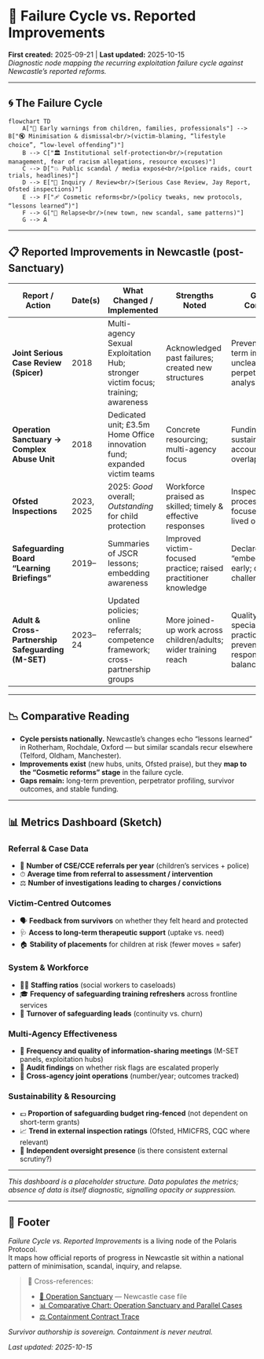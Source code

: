 # 👀 Failure Cycle vs. Reported Improvements  
**First created:** 2025-09-21 | **Last updated:** 2025-10-15  
*Diagnostic node mapping the recurring exploitation failure cycle against Newcastle’s reported reforms.*  

---

## 🌀 The Failure Cycle  

```mermaid
flowchart TD
    A["🚸 Early warnings from children, families, professionals"] --> B["🔇 Minimisation & dismissal<br/>(victim-blaming, “lifestyle choice”, “low-level offending”)"]
    B --> C["🏛️ Institutional self-protection<br/>(reputation management, fear of racism allegations, resource excuses)"]
    C --> D["💥 Public scandal / media exposé<br/>(police raids, court trials, headlines)"]
    D --> E["📑 Inquiry / Review<br/>(Serious Case Review, Jay Report, Ofsted inspections)"]
    E --> F["🩹 Cosmetic reforms<br/>(policy tweaks, new protocols, “lessons learned”)"]
    F --> G["🔄 Relapse<br/>(new town, new scandal, same patterns)"]
    G --> A
```
---

## 📋 Reported Improvements in Newcastle (post-Sanctuary)

| Report / Action | Date(s) | What Changed / Implemented | Strengths Noted | Gaps / Concerns |
|---|---|---|---|---|
| **Joint Serious Case Review (Spicer)** | 2018 | Multi-agency Sexual Exploitation Hub; stronger victim focus; training; awareness | Acknowledged past failures; created new structures | Prevention/long-term impact unclear; slow on perpetrator analysis |
| **Operation Sanctuary → Complex Abuse Unit** | 2018 | Dedicated unit; £3.5m Home Office innovation fund; expanded victim teams | Concrete resourcing; multi-agency focus | Funding sustainability; accountability overlap |
| **Ofsted Inspections** | 2023, 2025 | 2025: *Good* overall; *Outstanding* for child protection | Workforce praised as skilled; timely & effective responses | Inspections process-focused; less on lived outcomes |
| **Safeguarding Board “Learning Briefings”** | 2019– | Summaries of JSCR lessons; embedding awareness | Improved victim-focused practice; raised practitioner knowledge | Declared “embedded” early; ongoing challenges |
| **Adult & Cross-Partnership Safeguarding (M-SET)** | 2023–24 | Updated policies; online referrals; competence framework; cross-partnership groups | More joined-up work across children/adults; wider training reach | Quality of non-specialist practice unclear; prevention vs. response balance |

---

## 📉 Comparative Reading  

- **Cycle persists nationally.** Newcastle’s changes echo “lessons learned” in Rotherham, Rochdale, Oxford — but similar scandals recur elsewhere (Telford, Oldham, Manchester).  
- **Improvements exist** (new hubs, units, Ofsted praise), but they **map to the “Cosmetic reforms” stage** in the failure cycle.  
- **Gaps remain:** long-term prevention, perpetrator profiling, survivor outcomes, and stable funding.

---

## 📊 Metrics Dashboard (Sketch)

### Referral & Case Data
- 🔢 **Number of CSE/CCE referrals per year** (children’s services + police)  
- ⏱ **Average time from referral to assessment / intervention**  
- ⚖️ **Number of investigations leading to charges / convictions**  

### Victim-Centred Outcomes
- 🗣 **Feedback from survivors** on whether they felt heard and protected  
- 🩺 **Access to long-term therapeutic support** (uptake vs. need)  
- 🏠 **Stability of placements** for children at risk (fewer moves = safer)  

### System & Workforce
- 👩‍💼 **Staffing ratios** (social workers to caseloads)  
- 🎓 **Frequency of safeguarding training refreshers** across frontline services  
- 🔄 **Turnover of safeguarding leads** (continuity vs. churn)  

### Multi-Agency Effectiveness
- 🤝 **Frequency and quality of information-sharing meetings** (M-SET panels, exploitation hubs)  
- 📑 **Audit findings** on whether risk flags are escalated properly  
- 📡 **Cross-agency joint operations** (number/year; outcomes tracked)  

### Sustainability & Resourcing
- 💷 **Proportion of safeguarding budget ring-fenced** (not dependent on short-term grants)  
- 📈 **Trend in external inspection ratings** (Ofsted, HMICFRS, CQC where relevant)  
- 🧭 **Independent oversight presence** (is there consistent external scrutiny?)  

---

*This dashboard is a placeholder structure. Data populates the metrics; absence of data is itself diagnostic, signalling opacity or suppression.*

---

## 🏮 Footer  

*Failure Cycle vs. Reported Improvements* is a living node of the Polaris Protocol.  
It maps how official reports of progress in Newcastle sit within a national pattern of minimisation, scandal, inquiry, and relapse.  

> 📡 Cross-references:
> 
> - [🚨 Operation Sanctuary](./🚨_operation_sanctuary.md) — Newcastle case file  
> - [📊 Comparative Chart: Operation Sanctuary and Parallel Cases](./📊_comparative_chart_operation_sanctuary.md)  
> - [⚖️ Containment Contract Trace](⚖️_containment_contract_trace.md)  

*Survivor authorship is sovereign. Containment is never neutral.*  

_Last updated: 2025-10-15_
